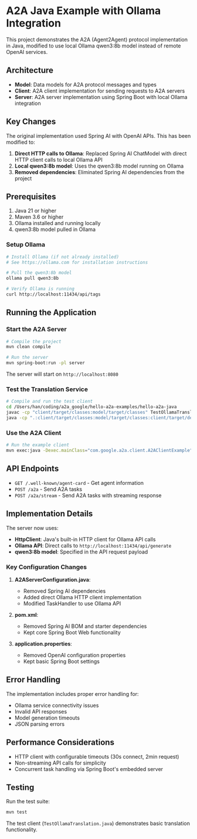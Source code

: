 # A2A Java Example with Ollama Integration

This project demonstrates the A2A (Agent2Agent) protocol implementation in Java, modified to use local Ollama qwen3:8b model instead of remote OpenAI services.

## Architecture

- **Model**: Data models for A2A protocol messages and types
- **Client**: A2A client implementation for sending requests to A2A servers
- **Server**: A2A server implementation using Spring Boot with local Ollama integration

## Key Changes

The original implementation used Spring AI with OpenAI APIs. This has been modified to:

1. **Direct HTTP calls to Ollama**: Replaced Spring AI ChatModel with direct HTTP client calls to local Ollama API
2. **Local qwen3:8b model**: Uses the qwen3:8b model running on Ollama
3. **Removed dependencies**: Eliminated Spring AI dependencies from the project

## Prerequisites

1. Java 21 or higher
2. Maven 3.6 or higher  
3. Ollama installed and running locally
4. qwen3:8b model pulled in Ollama

### Setup Ollama

```bash
# Install Ollama (if not already installed)
# See https://ollama.com for installation instructions

# Pull the qwen3:8b model
ollama pull qwen3:8b

# Verify Ollama is running
curl http://localhost:11434/api/tags
```

## Running the Application

### Start the A2A Server

```bash
# Compile the project
mvn clean compile

# Run the server
mvn spring-boot:run -pl server
```

The server will start on `http://localhost:8080`

### Test the Translation Service

```bash
# Compile and run the test client
cd /Users/han/coding/a2a_google/hello-a2a-examples/hello-a2a-java
javac -cp "client/target/classes:model/target/classes" TestOllamaTranslation.java
java -cp ".:client/target/classes:model/target/classes:client/target/dependency/*" TestOllamaTranslation
```

### Use the A2A Client

```bash
# Run the example client
mvn exec:java -Dexec.mainClass="com.google.a2a.client.A2AClientExample" -pl client
```

## API Endpoints

- `GET /.well-known/agent-card` - Get agent information
- `POST /a2a` - Send A2A tasks
- `POST /a2a/stream` - Send A2A tasks with streaming response

## Implementation Details

The server now uses:

- **HttpClient**: Java's built-in HTTP client for Ollama API calls
- **Ollama API**: Direct calls to `http://localhost:11434/api/generate`
- **qwen3:8b model**: Specified in the API request payload

### Key Configuration Changes

1. **A2AServerConfiguration.java**: 
   - Removed Spring AI dependencies
   - Added direct Ollama HTTP client implementation
   - Modified TaskHandler to use Ollama API

2. **pom.xml**: 
   - Removed Spring AI BOM and starter dependencies
   - Kept core Spring Boot Web functionality

3. **application.properties**: 
   - Removed OpenAI configuration properties
   - Kept basic Spring Boot settings

## Error Handling

The implementation includes proper error handling for:
- Ollama service connectivity issues
- Invalid API responses
- Model generation timeouts
- JSON parsing errors

## Performance Considerations

- HTTP client with configurable timeouts (30s connect, 2min request)
- Non-streaming API calls for simplicity
- Concurrent task handling via Spring Boot's embedded server

## Testing

Run the test suite:

```bash
mvn test
```

The test client (`TestOllamaTranslation.java`) demonstrates basic translation functionality.
